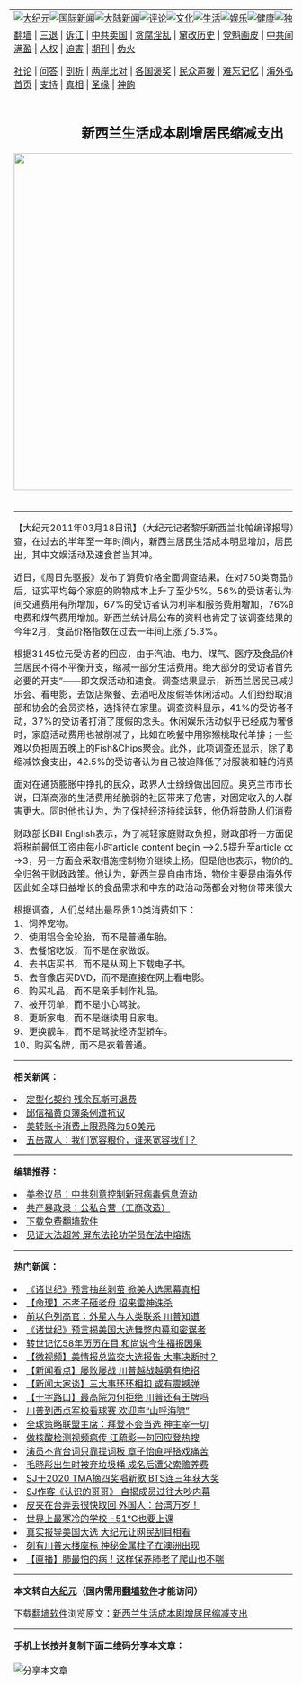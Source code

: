 <a name="1" id="1" target="_blank"></a><span id="1"></span>
<table align=center border="0"><tr><td colspan="2" VALIGN=TOP><a href="https://github.com/drjlsn3260/djy/blob/master/gb/nsc413.md#1"><img src="https://raw.githubusercontent.com/drjlsn3260/www/master/t/djy/1.jpg" title="大纪元"></a><a href="https://github.com/drjlsn3260/djy/blob/master/gb/n24hr.md#1"><img src="https://raw.githubusercontent.com/drjlsn3260/www/master/t/djy/3.jpg" title="国际新闻"></a><a href="https://github.com/drjlsn3260/djy/blob/master/gb/nsc413.md#1"><img src="https://raw.githubusercontent.com/drjlsn3260/www/master/t/djy/4.jpg" title="大陆新闻"></a><a href="https://github.com/drjlsn3260/djy/blob/master/gb/news392.md#1"><img src="https://raw.githubusercontent.com/drjlsn3260/www/master/t/djy/5.jpg" title="评论"></a><a href="https://github.com/drjlsn3260/djy/blob/master/gb/news2007.md#1"><img src="https://raw.githubusercontent.com/drjlsn3260/www/master/t/djy/6.jpg" title="文化"></a><a href="https://github.com/drjlsn3260/djy/blob/master/gb/news2008.md#1"><img src="https://raw.githubusercontent.com/drjlsn3260/www/master/t/djy/7.jpg" title="生活"></a><a href="https://github.com/drjlsn3260/djy/blob/master/gb/ncyule.md#1"><img src="https://raw.githubusercontent.com/drjlsn3260/www/master/t/djy/8.jpg" title="娱乐"></a><a href="https://github.com/drjlsn3260/djy/blob/master/gb/nsc1002.md#1"><img src="https://raw.githubusercontent.com/drjlsn3260/www/master/t/djy/9.jpg" title="健康"><a href="https://github.com/drjlsn3260/djy/blob/master/gb/nf6092.md#1"><img src="https://raw.githubusercontent.com/drjlsn3260/www/master/t/djy/10a.jpg" title="独家"></a><a href="https://github.com/drjlsn3260/djy/blob/master/gb/nf4514.md#1"><img src="https://raw.githubusercontent.com/drjlsn3260/www/master/t/djy/12a.jpg" title="头条"></a></td></tr>
<tr><td colspan="2" VALIGN=TOP><a target="_blank" href="https://github.com/drjlsn3260/www/blob/master/README.md?zsrh#1">翻墙</a> | <a target="_blank" href="https://github.com/drjlsn3260/djy/blob/master/gb/nf5657.md#1">三退</a> | <a target="_blank" href="https://github.com/drjlsn3260/djy/blob/master/gb/nf6124.md#1">诉江</a> | <a target="_blank" href="https://github.com/drjlsn3260/djy/blob/master/gb/nf1176117.md#1">中共卖国</a> | <a target="_blank" href="https://github.com/drjlsn3260/djy/blob/master/gb/nf5773.md#1">贪腐淫乱</a> | <a target="_blank" href="https://github.com/drjlsn3260/djy/blob/master/gb/nf1176115.md#1">窜改历史</a> | <a target="_blank" href="https://github.com/drjlsn3260/djy/blob/master/gb/nf1176107.md#1">党魁画皮</a> | <a target="_blank" href="https://github.com/drjlsn3260/djy/blob/master/gb/nf1320400.md#1">中共间谍</a> | <a target="_blank" href="https://github.com/drjlsn3260/djy/blob/master/gb/nf1176114.md#1">破坏传统</a> | <a target="_blank" href="https://github.com/drjlsn3260/ntdtv/blob/master/gb/prog447_1.md#1">恶贯满盈</a> | <a target="_blank" href="https://github.com/drjlsn3260/djy/blob/master/gb/ncid278.md#1">人权</a> | <a target="_blank" href="https://github.com/drjlsn3260/djy/blob/master/gb/nf1176111.md#1">迫害</a> | <a target="_blank" href="https://gitlab.com/szzdlab/mh-qikan/blob/master/README.md#1">期刊</a> | <a target="_blank" href="https://github.com/drjlsn3260/djy/blob/master/gb/nf5562.md#1">伪火</a></p><p><a target="_blank" href="https://github.com/drjlsn3260/djy/blob/master/gb/9p.md#1">社论</a> | <a target="_blank" href="https://github.com/drjlsn3260/djy/blob/master/gb/nf4378.md#1">问答</a> | <a target="_blank" href="https://github.com/drjlsn3260/djy/blob/master/gb/nf5792.md#1">剖析</a> | <a target="_blank" href="https://github.com/drjlsn3260/djy/blob/master/gb/nf5735.md#1">两岸比对</a> | <a target="_blank" href="https://github.com/drjlsn3260/djy/blob/master/gb/nf6119.md#1">各国褒奖</a> | <a target="_blank" href="https://github.com/drjlsn3260/djy/blob/master/gb/nf6120.md#1">民众声援</a> | <a target="_blank" href="https://github.com/drjlsn3260/djy/blob/master/gb/nf1188594.md#1">难忘记忆</a> | <a target="_blank" href="https://github.com/drjlsn3260/djy/blob/master/gb/nf3180.md#1">海外弘传</a> | <a target="_blank" href="https://github.com/drjlsn3260/djy/blob/master/gb/nf5410.md#1">万人上访</a> | <a target="_blank" href="https://github.com/drjlsn3260/www/blob/master/README.md?zsrh#1">平台首页</a> | <a target="_blank" href="https://github.com/drjlsn3260/djy/blob/master/gb/nf4386.md#1">支持</a> | <a target="_blank" href="https://github.com/drjlsn3260/djy/blob/master/gb/nf4389.md#1">真相</a> | <a target="_blank" href="https://github.com/drjlsn3260/djy/blob/master/gb/nf5790.md#1">圣缘</a> | <a target="_blank" href="https://github.com/drjlsn3260/djy/blob/master/gb/nf4786.md#1">神韵</a></td></tr>
<tr><td VALIGN=TOP width="626"><h2 align=center>新西兰生活成本剧增居民缩减支出</h2>
<img width="600" src="https://i.epochtimes.com/assets/uploads/2020/11/e979128d0767b6a2ee4697c20daa799f-320x200.jpg" />
<h6></h6>
<hr>
	<p>【大纪元2011年03月18日讯】（大纪元记者黎乐新西兰北帕编译报导）根据媒体调查，在过去的半年至一年时间内，新西兰居民生活成本明显增加，居民们不得缩减支出，其中文娱活动及速食首当其冲。</p>
<p>近日，《周日先驱报》发布了<ahref="https://github.com/drjlsn3260/djy/blob/master/gb/tag/%E6%B6%88%E8%B4%B9.md#1">消费</a>价格全面调查结果。在对750类商品价格作出调查后，证实平均每个家庭的购物成本上升了至少5%。56%的受访者认为在过去半年期间交通费用有所增加，67%的受访者认为利率和服务费用增加，76%的受访者认为电费和煤气费用增加。新西兰统计局公布的资料也肯定了该调查结果的正确性。截止今年2月，食品价格指数在过去一年间上涨了5.3%。</p>
<p>根据3145位元受访者的回应，由于汽油、电力、煤气、医疗及食品价格飞涨，新西兰居民不得不平衡开支，缩减一部分生活费用。绝大部分的受访者首先决定缩减 “不必要的开支”——即文娱活动和速食。调查结果显示，新西兰居民已减少了他们观看音乐会、看电影，去饭店聚餐、去酒吧及度假等休闲活动。人们纷纷取消了在各类俱乐部和协会的会员资格，选择待在家里。调查资料显示，41%的受访者不再参加社团活动，37%的受访者打消了度假的念头。休闲娱乐活动似乎已经成为奢侈品。与此同时，家庭活动费用也被削减了，比如在晚餐中用猕猴桃取代羊排；一些家庭甚至已经难以负担周五晚上的Fish&#038;Chips聚会。此外，此项调查还显示，除了取消文娱活动及缩减饮食支出，42.5%的受访者认为自己被迫降低了对服装和鞋的<ahref="https://github.com/drjlsn3260/djy/blob/master/gb/tag/%E6%B6%88%E8%B4%B9.md#1">消费</a>。</p>
<p>面对在通货膨胀中挣扎的民众，政界人士纷纷做出回应。奥克兰市市长Len Brown说，日渐高涨的生活费用给脆弱的社区带来了危害，对固定收入的人群而言，这种危害更大。同时他也认为，为了保持经济持续运转，他仍将鼓励人们消费。</p>
<p>财政部长Bill English表示，为了减轻家庭财政负担，财政部将一方面促进就业率，并将税前最低工资由每小时article content begin -->2.5提升至article content begin -->3，另一方面会采取措施控制物价继续上扬。但是他也表示，物价的上涨并不能完全归咎于财政政策。他认为，新西兰是自由市场，物价主要是由海外传导到新西兰。因此如全球日益增长的食品需求和中东的政治动荡都会对物价带来很大的负面影响。</p>
<p>根据调查，人们总结出最昂贵10类消费如下：<br />1、饲养宠物。<br />2、使用铝合金轮胎，而不是普通车胎。<br />3、去餐馆吃饭，而不是在家做饭。<br />4、去书店买书，而不是从网上下载电子书。<br />5、去音像店买DVD，而不是直接在网上看电影。<br />6、购买礼品，而不是亲手制作礼品。<br />7、被开罚单，而不是小心驾驶。<br />8、更新家电，而不是继续用旧家电。<br />9、更换靓车，而不是驾驶经济型轿车。<br />10、购买名牌，而不是衣着普通。</p>
	
<hr>


<strong>相关新闻：</strong>
<li><a href="https://github.com/drjlsn3260/djy/blob/master/gb/11/3/16/n3198907.md#1">定型化契约 残余瓦斯可退费</a></li>
<li><a href="https://github.com/drjlsn3260/djy/blob/master/gb/11/3/16/n3198944.md#1">邱信福黄页簿条例遭抗议</a></li>
<li><a href="https://github.com/drjlsn3260/djy/blob/master/gb/11/3/16/n3199243.md#1">美转账卡消费上限恐降为50美元</a></li>
<li><a href="https://github.com/drjlsn3260/djy/blob/master/gb/11/3/16/n3199272.md#1">五岳散人：我们宽容粮价，谁来宽容我们？</a></li>
<hr>


<strong>编辑推荐：</strong>
<li><a href="https://github.com/onzhi266/djy/blob/master/gb/20/2/22/n11887949.md#1">美参议员：中共刻意控制新冠病毒信息流动</a></li>
<li><a href="https://github.com/tsiac2612/djy/blob/master/gb/18/5/11/n10382929.md#1" target="_blank">共产暴政录：公私合营（工商改造）</a></li><li><a href="https://github.com/drjlsn3260/www/blob/master/README.md?dfh#1" target="_blank">下载免费翻墙软件</a></li><li><a href="https://github.com/tsiac2612/djy/blob/master/gb/20/1/5/n11769925.md#1" target="_blank">见证大法超常 屏东法轮功学员在法中熔炼</a></li>
<hr>

<strong>热门新闻：</strong>
<li><a href="https://github.com/hqixxg3677/djy/blob/master/gb/20/12/9/n12605810.md#1">《诸世纪》预言抽丝剥茧 掀美大选黑幕真相</a></li>
<li><a href="https://github.com/hqixxg3677/djy/blob/master/gb/20/12/10/n12609444.md#1">【命理】不孝子砸老母 招来雷神诛杀</a></li>
<li><a href="https://github.com/hqixxg3677/djy/blob/master/gb/20/12/9/n12606110.md#1">前以色列高官：外星人与人类联系 川普知道</a></li>
<li><a href="https://github.com/hqixxg3677/djy/blob/master/gb/20/12/9/n12605329.md#1">《诸世纪》预言揭美国大选舞弊内幕和密谋者</a></li>
<li><a href="https://github.com/hqixxg3677/djy/blob/master/gb/20/11/28/n12581416.md#1">转世记忆58年历历在目 和尚说今生福报因果</a></li>
<li><a href="https://github.com/hqixxg3677/djy/blob/master/gb/20/12/14/n12619912.md#1">【微视频】美情报总监交大选报告 大事决断时？</a></li>
<li><a href="https://github.com/hqixxg3677/djy/blob/master/gb/20/12/14/n12620773.md#1">【新闻看点】屡败屡战 川普越战越勇有绝招</a></li>
<li><a href="https://github.com/hqixxg3677/djy/blob/master/gb/20/12/14/n12619839.md#1">【新闻大家谈】三大事环环相扣 或有震撼弹</a></li>
<li><a href="https://github.com/hqixxg3677/djy/blob/master/gb/20/12/13/n12616298.md#1">【十字路口】最高院为何拒绝 川普还有王牌吗</a></li>
<li><a href="https://github.com/hqixxg3677/djy/blob/master/gb/20/12/13/n12616255.md#1">川普到西点军校看球赛 欢迎声“山呼海啸”</a></li>
<li><a href="https://github.com/hqixxg3677/djy/blob/master/gb/20/12/13/n12616453.md#1">全球策略联盟主席：拜登不会当选 神主宰一切</a></li>
<li><a href="https://github.com/hqixxg3677/djy/blob/master/gb/20/12/13/n12617843.md#1">做核酸检测视频疯传 江疏影一句回应登热搜</a></li>
<li><a href="https://github.com/hqixxg3677/djy/blob/master/gb/20/12/13/n12617711.md#1">演员不背台词只靠提词板 章子怡直呼搭戏痛苦</a></li>
<li><a href="https://github.com/hqixxg3677/djy/blob/master/gb/20/12/15/n12620919.md#1">毛晓彤出生时被弃垃圾桶 成名后遭父索赡养费</a></li>
<li><a href="https://github.com/hqixxg3677/djy/blob/master/gb/20/12/12/n12615453.md#1">SJ于2020 TMA摘四奖唱新歌 BTS连三年获大奖</a></li>
<li><a href="https://github.com/hqixxg3677/djy/blob/master/gb/20/12/13/n12616518.md#1">SJ作客《认识的哥哥》 自揭成员过往大吵内幕</a></li>
<li><a href="https://github.com/hqixxg3677/djy/blob/master/gb/20/12/13/n12616588.md#1">皮夹在台弄丢很快取回 外国人：台湾万岁！</a></li>
<li><a href="https://github.com/hqixxg3677/djy/blob/master/gb/20/12/13/n12616814.md#1">世界上最寒冷的学校 -51°C也要上课</a></li>
<li><a href="https://github.com/hqixxg3677/djy/blob/master/gb/20/12/14/n12618609.md#1">真实报导美国大选 大纪元让网民刮目相看</a></li>
<li><a href="https://github.com/hqixxg3677/djy/blob/master/gb/20/12/14/n12618931.md#1">刻有川普大楼座标 神秘金属柱子在澳洲出现</a></li>
<li><a href="https://github.com/hqixxg3677/djy/blob/master/gb/20/12/9/n12606924.md#1">【直播】肺最怕的病！这样保养肺老了爬山也不喘</a></li>
<hr>

<strong>本文转自<a href="https://www.epochtimes.com">大纪元</a>（国内需用<a href="https://github.com/drjlsn3260/www/blob/master/README.md#8">翻墙软件</a>才能访问）</strong><p>下载<a href="https://github.com/drjlsn3260/www/blob/master/README.md#8">翻墙软件</a>浏览原文：<a href="https://www.epochtimes.com/gb/11/3/18/n3201513.htm">新西兰生活成本剧增居民缩减支出</a></p><hr>

<strong>手机上长按并复制下面二维码分享本文章：</strong><br><br><img src="https://chart.apis.google.com/chart?cht=qr&chs=240x240&choe=UTF-8&chld=M|2&chl=https://github.com/drjlsn3260/djy/blob/master/gb/11/3/18/n3201513.md%231" title="分享本文章"></td><td VALIGN=TOP><a href="https://github.com/drjlsn3260/djy/blob/master/gb/16/1/21/n4622075.md?dfh#1" target="_blank"><img src="https://raw.githubusercontent.com/drjlsn3260/djy/master/gb/300/wei-f1.jpg" title="中共的伪火骗局"  alt="中共的伪火骗局"></a><br><a href="https://github.com/drjlsn3260/www/blob/master/README.md?dfh#9" target="_blank"><img src="https://raw.githubusercontent.com/drjlsn3260/djy/master/gb/300/yong-h.jpg" title="永恒的见证"  alt="永恒的见证"></a><br><a href="https://github.com/drjlsn3260/djy/blob/master/gb/13/9/29/n3974789.md?dfh#1" target="_blank"><img src="https://raw.githubusercontent.com/drjlsn3260/djy/master/gb/300/shang-lnz.jpg" title="善良女子被中共投男牢"  alt="善良女子被中共投男牢"></a><br><a href="https://github.com/drjlsn3260/djy/blob/master/gb/16/3/16/n4663449.md?dfh#1" target="_blank"><img src="https://raw.githubusercontent.com/drjlsn3260/djy/master/gb/300/huo-z3.jpg" title="警卫目击活摘器官"  alt="警卫目击活摘器官"></a><br><a href="https://github.com/drjlsn3260/djy/blob/master/gb/16/8/7/n8177641.md?dfh#1" target="_blank"><img src="https://raw.githubusercontent.com/drjlsn3260/djy/master/gb/300/huo-z4.jpg" title="证人描述活摘恐怖"  alt="证人描述活摘恐怖"></a><br><a href="https://github.com/drjlsn3260/djy/blob/master/gb/10/4/19/n2881569.md?dfh#1" target="_blank"><img src="https://raw.githubusercontent.com/drjlsn3260/djy/master/gb/300/huo-z1.jpg" title="揭开活摘器官黑幕"  alt="揭开活摘器官黑幕"></a><br><a href="https://github.com/drjlsn3260/djy/blob/master/gb/10/11/7/n3077476.md?dfh#1" target="_blank"><img src="https://raw.githubusercontent.com/drjlsn3260/djy/master/gb/300/ma-ks.jpg" title="马克思的成魔之路"  alt="马克思的成魔之路"></a><br><a href="https://github.com/drjlsn3260/djy/blob/master/gb/14/6/9/n4173977.md?dfh#1" target="_blank"><img src="https://raw.githubusercontent.com/drjlsn3260/djy/master/gb/300/chang-zs.jpg" title="藏字石 蕴天机"  alt="藏字石 蕴天机"></a><br><a href="https://github.com/drjlsn3260/djy/blob/master/gb/18/5/10/n10381511.md?dfh#1" target="_blank"><img src="https://raw.githubusercontent.com/drjlsn3260/djy/master/gb/300/st1.jpg" title="关注3亿人三退"  alt="关注3亿人三退"></a><br><a href="https://github.com/drjlsn3260/djy/blob/master/gb/18/3/21/n10237682.md?dfh#1" target="_blank"><img src="https://raw.githubusercontent.com/drjlsn3260/djy/master/gb/300/jie-t.jpg" title="解体中共复兴中华"  alt="解体中共复兴中华"></a><br><a href="https://github.com/drjlsn3260/djy/blob/master/gb/9/2/9/n2422991.md?dfh#1" target="_blank"><img src="https://raw.githubusercontent.com/drjlsn3260/djy/master/gb/300/gao-zs.jpg" title="中共迫害良心律师"  alt="中共迫害良心律师"></a><br><a href="https://github.com/drjlsn3260/djy/blob/master/gb/18/12/9/n10900044.md?dfh#1" target="_blank"><img src="https://raw.githubusercontent.com/drjlsn3260/djy/master/gb/300/sj1.jpg" title="303万人举报江泽民"  alt="303万人举报江泽民"></a><br><a href="https://github.com/drjlsn3260/djy/blob/master/gb/18/8/28/n10672014.md?dfh#1" target="_blank"><img src="https://raw.githubusercontent.com/drjlsn3260/djy/master/gb/300/sj2.jpg" title="这些官员为何起诉江泽民"  alt="这些官员为何起诉江泽民"></a><br><a href="https://github.com/drjlsn3260/djy/blob/master/gb/8/12/18/n2367165.md?dfh#1" target="_blank"><img src="https://raw.githubusercontent.com/drjlsn3260/djy/master/gb/300/liangan.jpg" title="海峡两岸的强烈对比"  alt="海峡两岸的强烈对比"></a><br><a href="https://github.com/drjlsn3260/djy/blob/master/gb/15/12/10/n4593139.md?dfh#1" target="_blank"><img src="https://raw.githubusercontent.com/drjlsn3260/djy/master/gb/300/jia-ndzl.jpg" title="加拿大总理的贺信"  alt="加拿大总理的贺信"></a><br><a href="https://github.com/drjlsn3260/djy/blob/master/gb/11/6/17/n3289382.md?dfh#1" target="_blank"><img src="https://raw.githubusercontent.com/drjlsn3260/djy/master/gb/300/xiao-wd.jpg" title="探寻真相兼听则明"  alt="探寻真相兼听则明"></a><br><a href="https://github.com/drjlsn3260/djy/blob/master/gb/18/10/27/n10812623.md?dfh#1" target="_blank"><img src="https://raw.githubusercontent.com/drjlsn3260/djy/master/gb/300/yindu.jpg" title="印度媒体报道东方"  alt="印度媒体报道东方"></a><br><a href="https://github.com/drjlsn3260/djy/blob/master/gb/18/6/9/n10469652.md?dfh#1" target="_blank"><img src="https://raw.githubusercontent.com/drjlsn3260/djy/master/gb/300/xie-j.jpg" title="不一样的海外校园"  alt="不一样的海外校园"></a><br><a href="https://github.com/drjlsn3260/djy/blob/master/gb/7/4/5/n1669415.md?dfh#1" target="_blank"><img src="https://raw.githubusercontent.com/drjlsn3260/djy/master/gb/300/li-up.jpg" title="从大师到徒弟的传奇"  alt="从大师到徒弟的传奇"></a><br><a href="https://github.com/drjlsn3260/djy/blob/master/gb/17/5/26/n9191512.md?dfh#1" target="_blank"><img src="https://raw.githubusercontent.com/drjlsn3260/djy/master/gb/300/zfl2.jpg" title="亿万人与东方一本奇书"  alt="亿万人与东方一本奇书"></a><br><a href="https://github.com/drjlsn3260/djy/blob/master/gb/13/11/27/n4020290.md?dfh#1" target="_blank"><img src="https://raw.githubusercontent.com/drjlsn3260/djy/master/gb/300/zhen-h.jpg" title="大陆见不到的震撼场面"  alt="大陆见不到的震撼场面"></a><br><a href="https://github.com/drjlsn3260/djy/blob/master/gb/15/7/17/n4482910.md?dfh#1" target="_blank"><img src="https://raw.githubusercontent.com/drjlsn3260/djy/master/gb/300/dalu-sk.jpg" title="人心向善 大陆当初盛况"  alt="人心向善 大陆当初盛况"></a><br><a href="https://github.com/drjlsn3260/djy/blob/master/gb/19/1/5/n10955468.md?dfh#1" target="_blank"><img src="https://raw.githubusercontent.com/drjlsn3260/djy/master/gb/300/zfl1.jpg" title="追寻真理 这书讲什么"  alt="追寻真理 这书讲什么"></a><br><a href="https://github.com/drjlsn3260/www/blob/master/README.md?dfh#1" target="_blank"><img src="https://raw.githubusercontent.com/drjlsn3260/djy/master/gb/300/fq1.jpg" title="下载免费翻墙软件"  alt="下载免费翻墙软件"></a><br></td></tr></table>
